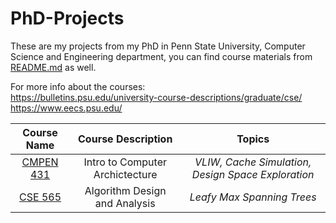# PhD-Projects

These are my projects from my PhD in Penn State University, Computer Science and Engineering department, you can find course materials from [README.md](https://farukozderim.github.io/PhD-Courses/) as well.


For more info about the courses:  
https://bulletins.psu.edu/university-course-descriptions/graduate/cse/
https://www.eecs.psu.edu/

 | Course Name | Course Description | Topics |
 | :---:      | :---:       | :---:           |
 | [CMPEN 431](https://github.com/FarukOzderim/School-Projects/tree/master/PhD/431) |  Intro to Computer Archictecture | _VLIW, Cache Simulation, Design Space Exploration_ |    
 | [CSE 565](https://github.com/FarukOzderim/School-Projects/tree/master/PhD/565) |  Algorithm Design and Analysis | _Leafy Max Spanning Trees_  |
